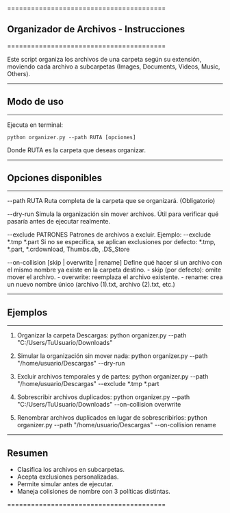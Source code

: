 ========================================
## Organizador de Archivos - Instrucciones
========================================

Este script organiza los archivos de una carpeta según su extensión,
moviendo cada archivo a subcarpetas (Images, Documents, Videos, Music, Others).

----------------------------------------
## Modo de uso
----------------------------------------

Ejecuta en terminal:

    python organizer.py --path RUTA [opciones]

Donde RUTA es la carpeta que deseas organizar.

----------------------------------------
## Opciones disponibles
----------------------------------------

--path RUTA
    Ruta completa de la carpeta que se organizará. (Obligatorio)

--dry-run
    Simula la organización sin mover archivos.
    Útil para verificar qué pasaría antes de ejecutar realmente.

--exclude PATRONES
    Patrones de archivos a excluir.
    Ejemplo: --exclude *.tmp *.part
    Si no se especifica, se aplican exclusiones por defecto:
    *.tmp, *.part, *.crdownload, Thumbs.db, .DS_Store

--on-collision [skip | overwrite | rename]
    Define qué hacer si un archivo con el mismo nombre ya existe en la carpeta destino.
    - skip (por defecto): omite mover el archivo.
    - overwrite: reemplaza el archivo existente.
    - rename: crea un nuevo nombre único (archivo (1).txt, archivo (2).txt, etc.)

----------------------------------------
## Ejemplos
----------------------------------------

1. Organizar la carpeta Descargas:
    python organizer.py --path "C:/Users/TuUsuario/Downloads"

2. Simular la organización sin mover nada:
    python organizer.py --path "/home/usuario/Descargas" --dry-run

3. Excluir archivos temporales y de partes:
    python organizer.py --path "/home/usuario/Descargas" --exclude *.tmp *.part

4. Sobrescribir archivos duplicados:
    python organizer.py --path "C:/Users/TuUsuario/Downloads" --on-collision overwrite

5. Renombrar archivos duplicados en lugar de sobrescribirlos:
    python organizer.py --path "/home/usuario/Descargas" --on-collision rename

----------------------------------------
Resumen
----------------------------------------
- Clasifica los archivos en subcarpetas.
- Acepta exclusiones personalizadas.
- Permite simular antes de ejecutar.
- Maneja colisiones de nombre con 3 políticas distintas.

========================================
